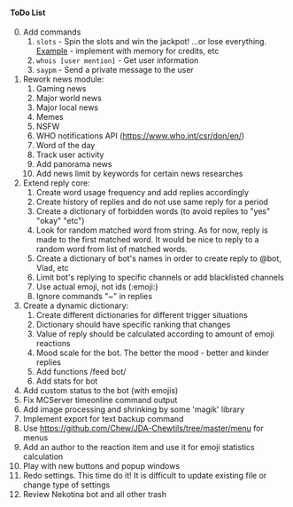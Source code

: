 #### ToDo List
0. Add commands
    1. `slots` - Spin the slots and win the jackpot! ...or lose everything. [Example](https://www.javacodegeeks.com/2014/08/programming-a-simple-slot-machine-game-using-java.html) - implement with memory for credits, etc
    1. `whois [user mention]` - Get user information
    1. `saypm` - Send a private message to the user
0. Rework news module:
    1. Gaming news
    1. Major world news
    1. Major local news
    1. Memes
    1. NSFW
    1. WHO notifications API (https://www.who.int/csr/don/en/)
    1. Word of the day
    1. Track user activity
    1. Add panorama news
    1. Add news limit by keywords for certain news researches
0. Extend reply core:
    1. Create word usage frequency and add replies accordingly
    1. Create history of replies and do not use same reply for a period
    1. Create a dictionary of forbidden words (to avoid replies to "yes" "okay" "etc")
    1. Look for random matched word from string. As for now, reply is made to the first matched word. It would be nice to reply to a random word from list of matched words.
    1. Create a dictionary of bot's names in order to create reply to @bot, Vlad, etc
    1. Limit bot's replying to specific channels or add blacklisted channels
    1. Use actual emoji, not ids (:emoji:)
    1. Ignore commands "~" in replies
0. Create a dynamic dictionary:
    1. Create different dictionaries for different trigger situations
    1. Dictionary should have specific ranking that changes
    1. Value of reply should be calculated according to amount of emoji reactions
    1. Mood scale for the bot. The better the mood - better and kinder replies
    1. Add functions /feed bot/
    1. Add stats for bot 
0. Add custom status to the bot (with emojis)
0. Fix MCServer timeonline command output
0. Add image processing and shrinking by some 'magik' library
0. Implement export for text backup command
0. Use https://github.com/Chew/JDA-Chewtils/tree/master/menu for menus
0. Add an author to the reaction item and use it for emoji statistics calculation
0. Play with new buttons and popup windows
0. Redo settings. This time do it! It is difficult to update existing file or change type of settings
0. Review Nekotina bot and all other trash